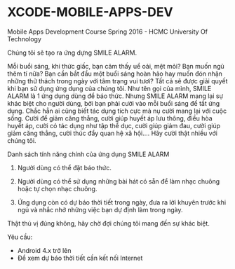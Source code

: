 # XCODE-MOBILE-APPS-DEV
Mobile Apps Development Course Spring 2016 - HCMC University Of Technology

Chúng tôi sẽ tạo ra ứng dựng SMILE ALARM.

Mỗi buổi sáng, khi thức giấc, bạn cảm thấy uể oải, mệt mỏi? Bạn muốn ngủ thêm tí nữa? Bạn cần bắt đầu một buổi sáng hoàn hảo hay muốn đón nhận những thử thách trong ngày với tâm trạng vui tươi? Tất cả sẽ được giải quyết khi bạn sử dụng ứng dụng của chúng tôi. 
Như tên gọi của mình, SMILE ALARM là 1 ứng dụng dùng để báo thức. Nhưng SMILE ALARM mang lại sự khác biệt cho người dùng, bởi bạn phải cười vào mỗi buổi sáng để tắt ứng dụng. Chắc hẳn ai cũng biết tác dụng tích cực mà nụ cười mang lại với cuộc sống. Cười để giảm căng thẳng, cười giúp huyết áp lưu thông, điều hòa huyết áp, cười có tác dụng như tập thể dục, cười giúp giảm đau, cười giúp giảm căng thẳng, cười thúc đẩy quan hệ xã hội.... Hãy cười thật nhiều với chúng tôi.

Danh sách tính năng chính của ứng dụng SMILE ALARM

1. Người dùng có thể đặt báo thức. 

2. Người dùng có thể sử dụng những bài hát có sẵn để làm nhạc chuông hoặc tự chọn nhạc chuông.

3. Ứng dụng còn có dự báo thời tiết trong ngày, đưa ra lời khuyên trước khi ngủ  và nhắc nhở những việc bạn dự định làm trong ngày.

Thật thú vị đúng không, hãy chờ đợi chúng tôi mang đến sự khác biệt.

Yêu cầu:
- Android 4.x trở lên
- Để xem dự báo thời tiết cần kết nối Internet
